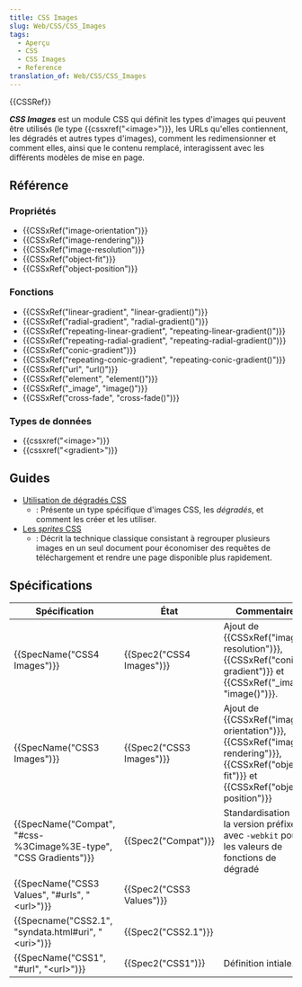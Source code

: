 ```yaml
---
title: CSS Images
slug: Web/CSS/CSS_Images
tags:
  - Aperçu
  - CSS
  - CSS Images
  - Reference
translation_of: Web/CSS/CSS_Images
---
```

{{CSSRef}}

**_CSS Images_** est un module CSS qui définit les types d'images qui peuvent être utilisés (le type {{cssxref("&lt;image&gt;")}}, les URLs qu'elles contiennent, les dégradés et autres types d'images), comment les redimensionner et comment elles, ainsi que le contenu remplacé, interagissent avec les différents modèles de mise en page.

## Référence

### Propriétés

- {{CSSxRef("image-orientation")}}
- {{CSSxRef("image-rendering")}}
- {{CSSxRef("image-resolution")}}
- {{CSSxRef("object-fit")}}
- {{CSSxRef("object-position")}}

### Fonctions

- {{CSSxRef("linear-gradient", "linear-gradient()")}}
- {{CSSxRef("radial-gradient", "radial-gradient()")}}
- {{CSSxRef("repeating-linear-gradient", "repeating-linear-gradient()")}}
- {{CSSxRef("repeating-radial-gradient", "repeating-radial-gradient()")}}
- {{CSSxRef("conic-gradient")}}
- {{CSSxRef("repeating-conic-gradient", "repeating-conic-gradient()")}}
- {{CSSxRef("url", "url()")}}
- {{CSSxRef("element", "element()")}}
- {{CSSxRef("_image", "image()")}}
- {{CSSxRef("cross-fade", "cross-fade()")}}

### Types de données

- {{cssxref("&lt;image&gt;")}}
- {{cssxref("&lt;gradient&gt;")}}

## Guides

- [Utilisation de dégradés CSS](/fr/docs/Web/CSS/Utilisation_de_dégradés_CSS)
  - : Présente un type spécifique d'images CSS, les _dégradés_, et comment les créer et les utiliser.
- [Les _sprites_ CSS](/fr/docs/Web/CSS/CSS_Images/Sprites_CSS)
  - : Décrit la technique classique consistant à regrouper plusieurs images en un seul document pour économiser des requêtes de téléchargement et rendre une page disponible plus rapidement.

## Spécifications

| Spécification                                                                        | État                             | Commentaires                                                                                                                                                                  |
| ------------------------------------------------------------------------------------ | -------------------------------- | ----------------------------------------------------------------------------------------------------------------------------------------------------------------------------- |
| {{SpecName("CSS4 Images")}}                                                 | {{Spec2("CSS4 Images")}} | Ajout de {{CSSxRef("image-resolution")}},{{CSSxRef("conic-gradient")}} et {{CSSxRef("_image", "image()")}}.                                   |
| {{SpecName("CSS3 Images")}}                                                 | {{Spec2("CSS3 Images")}} | Ajout de {{CSSxRef("image-orientation")}}, {{CSSxRef("image-rendering")}}, {{CSSxRef("object-fit")}} et {{CSSxRef("object-position")}} |
| {{SpecName("Compat", "#css-%3Cimage%3E-type", "CSS Gradients")}} | {{Spec2("Compat")}}         | Standardisation de la version préfixée avec `-webkit` pour les valeurs de fonctions de dégradé                                                                                |
| {{SpecName("CSS3 Values", "#urls", "&lt;url&gt;")}}                 | {{Spec2("CSS3 Values")}} |                                                                                                                                                                               |
| {{Specname("CSS2.1", "syndata.html#uri", "&lt;uri&gt;")}}         | {{Spec2("CSS2.1")}}         |                                                                                                                                                                               |
| {{SpecName("CSS1", "#url", "&lt;url&gt;")}}                             | {{Spec2("CSS1")}}         | Définition intiale.                                                                                                                                                           |
